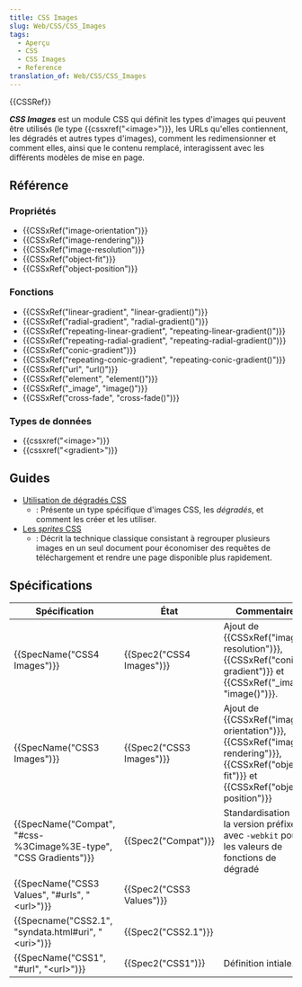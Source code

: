 ```yaml
---
title: CSS Images
slug: Web/CSS/CSS_Images
tags:
  - Aperçu
  - CSS
  - CSS Images
  - Reference
translation_of: Web/CSS/CSS_Images
---
```

{{CSSRef}}

**_CSS Images_** est un module CSS qui définit les types d'images qui peuvent être utilisés (le type {{cssxref("&lt;image&gt;")}}, les URLs qu'elles contiennent, les dégradés et autres types d'images), comment les redimensionner et comment elles, ainsi que le contenu remplacé, interagissent avec les différents modèles de mise en page.

## Référence

### Propriétés

- {{CSSxRef("image-orientation")}}
- {{CSSxRef("image-rendering")}}
- {{CSSxRef("image-resolution")}}
- {{CSSxRef("object-fit")}}
- {{CSSxRef("object-position")}}

### Fonctions

- {{CSSxRef("linear-gradient", "linear-gradient()")}}
- {{CSSxRef("radial-gradient", "radial-gradient()")}}
- {{CSSxRef("repeating-linear-gradient", "repeating-linear-gradient()")}}
- {{CSSxRef("repeating-radial-gradient", "repeating-radial-gradient()")}}
- {{CSSxRef("conic-gradient")}}
- {{CSSxRef("repeating-conic-gradient", "repeating-conic-gradient()")}}
- {{CSSxRef("url", "url()")}}
- {{CSSxRef("element", "element()")}}
- {{CSSxRef("_image", "image()")}}
- {{CSSxRef("cross-fade", "cross-fade()")}}

### Types de données

- {{cssxref("&lt;image&gt;")}}
- {{cssxref("&lt;gradient&gt;")}}

## Guides

- [Utilisation de dégradés CSS](/fr/docs/Web/CSS/Utilisation_de_dégradés_CSS)
  - : Présente un type spécifique d'images CSS, les _dégradés_, et comment les créer et les utiliser.
- [Les _sprites_ CSS](/fr/docs/Web/CSS/CSS_Images/Sprites_CSS)
  - : Décrit la technique classique consistant à regrouper plusieurs images en un seul document pour économiser des requêtes de téléchargement et rendre une page disponible plus rapidement.

## Spécifications

| Spécification                                                                        | État                             | Commentaires                                                                                                                                                                  |
| ------------------------------------------------------------------------------------ | -------------------------------- | ----------------------------------------------------------------------------------------------------------------------------------------------------------------------------- |
| {{SpecName("CSS4 Images")}}                                                 | {{Spec2("CSS4 Images")}} | Ajout de {{CSSxRef("image-resolution")}},{{CSSxRef("conic-gradient")}} et {{CSSxRef("_image", "image()")}}.                                   |
| {{SpecName("CSS3 Images")}}                                                 | {{Spec2("CSS3 Images")}} | Ajout de {{CSSxRef("image-orientation")}}, {{CSSxRef("image-rendering")}}, {{CSSxRef("object-fit")}} et {{CSSxRef("object-position")}} |
| {{SpecName("Compat", "#css-%3Cimage%3E-type", "CSS Gradients")}} | {{Spec2("Compat")}}         | Standardisation de la version préfixée avec `-webkit` pour les valeurs de fonctions de dégradé                                                                                |
| {{SpecName("CSS3 Values", "#urls", "&lt;url&gt;")}}                 | {{Spec2("CSS3 Values")}} |                                                                                                                                                                               |
| {{Specname("CSS2.1", "syndata.html#uri", "&lt;uri&gt;")}}         | {{Spec2("CSS2.1")}}         |                                                                                                                                                                               |
| {{SpecName("CSS1", "#url", "&lt;url&gt;")}}                             | {{Spec2("CSS1")}}         | Définition intiale.                                                                                                                                                           |
